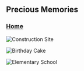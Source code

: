 ##                                      Precious Memories
### [Home](https://github.com/AhmedJamJalloh/AhmedJamJalloh.github.io/blob/master/index.md)

![Construction Site](https://AhmedJamJalloh.github.io/IMG20130608_005.jpg) 

![Birthday Cake](https://AhmedJamJalloh.github.io/IMG20130706_001.jpg) 

![Elementary School](https://AhmedJamJalloh.github.io/IMG_0009.JPG) 
